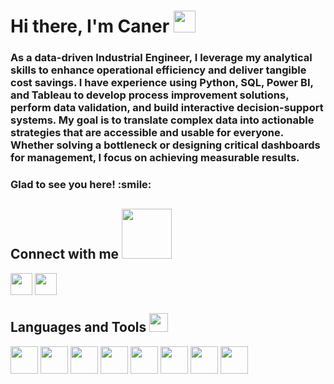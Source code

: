 <h1 align="left">Hi there, I'm Caner <img src = "https://raw.githubusercontent.com/MartinHeinz/MartinHeinz/master/wave.gif" width = 35px> </h1>
<h3 align="left"> As a data-driven Industrial Engineer, I leverage my analytical skills to enhance operational efficiency and deliver tangible cost savings. I have experience using Python, SQL, Power BI, and Tableau to develop process improvement solutions, perform data validation, and build interactive decision-support systems. My goal is to translate complex data into actionable strategies that are accessible and usable for everyone. Whether solving a bottleneck or designing critical dashboards for management, I focus on achieving measurable results. </h3>
<h3 align="left"> Glad to see you here! :smile: </h3>





<div size='20px'> 
<h2 align='left'> Connect with me <img src='https://raw.githubusercontent.com/ShahriarShafin/ShahriarShafin/main/Assets/handshake.gif' width="80px"> </h2>
<p align='left'>
<a href = 'https://www.linkedin.com/in/caner-crk/'> <img width = '35px' align= 'center' src="https://raw.githubusercontent.com/rahulbanerjee26/githubAboutMeGenerator/main/icons/linked-in-alt.svg"/></a> 
<a href = 'https://github.com/canercrk'> <img width = '35px' align= 'center' src="https://raw.githubusercontent.com/rahulbanerjee26/githubAboutMeGenerator/main/icons/github.svg"/></a>
 
  


</p>
</div>

<h2 align='left''> Languages and Tools <img src = "https://media2.giphy.com/media/QssGEmpkyEOhBCb7e1/giphy.gif?cid=ecf05e47a0n3gi1bfqntqmob8g9aid1oyj2wr3ds3mg700bl&rid=giphy.gif" width = 30px> </h2>
<p align='left'>
<img width="44px" align='center' src="https://github.com/user-attachments/assets/0e51d33b-c8d8-4788-aef3-a8aa8360d6ba" />
<img width="44px" align='center' src="https://github.com/user-attachments/assets/949f422c-7e22-4f30-89ab-d16ca8efb7f8" />
<img width="44px" align='center'  src="https://github.com/user-attachments/assets/09a66c8d-7123-4b6a-be0d-0fa60cea4ed0" />

<img width ='44px' align='center' src ='https://raw.githubusercontent.com/rahulbanerjee26/githubAboutMeGenerator/main/icons/html.svg'>  
<img width ='44px' align='center' src ='https://raw.githubusercontent.com/rahulbanerjee26/githubAboutMeGenerator/main/icons/css.svg'>
<img width ='44px' align='center' src ='https://raw.githubusercontent.com/rahulbanerjee26/githubAboutMeGenerator/main/icons/javascript.svg'>  
<img width ='44px' align='center' src ='https://raw.githubusercontent.com/rahulbanerjee26/githubAboutMeGenerator/main/icons/git.svg'>
<img width ='44px' align='center' src ='https://raw.githubusercontent.com/rahulbanerjee26/githubAboutMeGenerator/main/icons/github.svg'>

<br>
</p>

